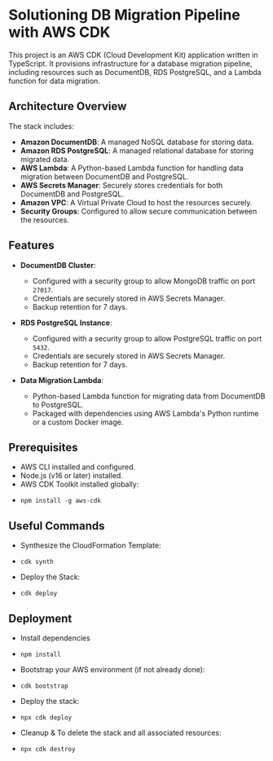 # Solutioning DB Migration Pipeline with AWS CDK

This project is an AWS CDK (Cloud Development Kit) application written in TypeScript. It provisions infrastructure for a database migration pipeline, including resources such as DocumentDB, RDS PostgreSQL, and a Lambda function for data migration.

## Architecture Overview

The stack includes:
- **Amazon DocumentDB**: A managed NoSQL database for storing data.
- **Amazon RDS PostgreSQL**: A managed relational database for storing migrated data.
- **AWS Lambda**: A Python-based Lambda function for handling data migration between DocumentDB and PostgreSQL.
- **AWS Secrets Manager**: Securely stores credentials for both DocumentDB and PostgreSQL.
- **Amazon VPC**: A Virtual Private Cloud to host the resources securely.
- **Security Groups**: Configured to allow secure communication between the resources.

## Features

- **DocumentDB Cluster**:
  - Configured with a security group to allow MongoDB traffic on port `27017`.
  - Credentials are securely stored in AWS Secrets Manager.
  - Backup retention for 7 days.

- **RDS PostgreSQL Instance**:
  - Configured with a security group to allow PostgreSQL traffic on port `5432`.
  - Credentials are securely stored in AWS Secrets Manager.
  - Backup retention for 7 days.

- **Data Migration Lambda**:
  - Python-based Lambda function for migrating data from DocumentDB to PostgreSQL.
  - Packaged with dependencies using AWS Lambda's Python runtime or a custom Docker image.

## Prerequisites

- AWS CLI installed and configured.
- Node.js (v16 or later) installed.
- AWS CDK Toolkit installed globally:
* `npm install -g aws-cdk`

## Useful Commands
- Synthesize the CloudFormation Template:
* `cdk synth`
- Deploy the Stack:
* `cdk deploy`

## Deployment
- Install dependencies
* `npm install`
- Bootstrap your AWS environment (if not already done):
* `cdk bootstrap`
- Deploy the stack:
* `npx cdk deploy`
- Cleanup & To delete the stack and all associated resources:
* `npx cdk destroy`